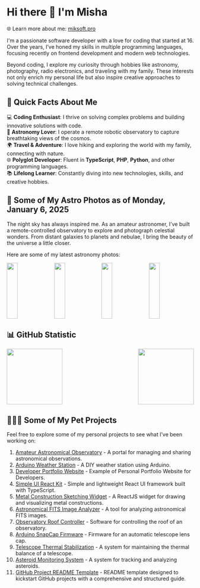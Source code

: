 # Hi there 👋 I'm Misha  
🌐 Learn more about me: [miksoft.pro](https://miksoft.pro)

I'm a passionate software developer with a love for coding that started at 16. Over the years, I’ve honed my skills in multiple programming languages, focusing recently on frontend development and modern web technologies.

Beyond coding, I explore my curiosity through hobbies like astronomy, photography, radio electronics, and traveling with my family. These interests not only enrich my personal life but also inspire creative approaches to solving technical challenges.

## 🌟 Quick Facts About Me  

💻 **Coding Enthusiast**: I thrive on solving complex problems and building innovative solutions with code.  
🌌 **Astronomy Lover**: I operate a remote robotic observatory to capture breathtaking views of the cosmos.  
🌍 **Travel & Adventure**: I love hiking and exploring the world with my family, connecting with nature.  
🌐 **Polyglot Developer**: Fluent in **TypeScript**, **PHP**, **Python**, and other programming languages.  
📚 **Lifelong Learner**: Constantly diving into new technologies, skills, and creative hobbies.  

## 🔭 Some of My Astro Photos as of Monday, January 6, 2025  

The night sky has always inspired me. As an amateur astronomer, I’ve built a remote-controlled observatory to explore and photograph celestial wonders. From distant galaxies to planets and nebulae, I bring the beauty of the universe a little closer.  

Here are some of my latest astronomy photos:

<div style="display: flex; justify-content: space-between;">
   <img src="https://api.astro.miksoft.pro/photos/Sh2_109-745m-2021.09.02_thumb.jpg" alt="" style="width: 24%; height: 150px; object-fit: cover;" />
   <img src="https://api.astro.miksoft.pro/photos/M33-630m-2020.12.25_thumb.jpg" alt="" style="width: 24%; height: 150px; object-fit: cover;" />
   <img src="https://api.astro.miksoft.pro/photos/NGC_2239-160m-2021.03.21_thumb.jpg" alt="" style="width: 24%; height: 150px; object-fit: cover;" />
   <img src="https://api.astro.miksoft.pro/photos/NGC_6995-900m-2021.08.05_thumb.jpg" alt="" style="width: 24%; height: 150px; object-fit: cover;" />
</div>

## 📊 GitHub Statistic

<div style="display: flex; justify-content: space-between; flex-wrap: nowrap;">
  <img src="https://github-readme-stats.vercel.app/api?username=miksrv&show_icons=true&theme=slateorange&hide_title=true&include_all_commits=true&count_private=true" style="height: 150px;" />
  <img src="https://github-readme-stats.vercel.app/api/top-langs/?username=miksrv&langs_count=6&layout=compact&theme=slateorange" style="height: 150px;" />
</div>

## 👨🏻‍💻 Some of My Pet Projects

Feel free to explore some of my personal projects to see what I’ve been working on:

1. [Amateur Astronomical Observatory](https://github.com/miksrv/astronomy-portal) - A portal for managing and sharing astronomical observations.
2. [Arduino Weather Station](https://github.com/miksrv/arduino-weather-station) - A DIY weather station using Arduino.
3. [Developer Portfolio Website](https://github.com/miksrv/developer-portfolio-website) - Example of Personal Portfolio Website for Developers.
4. [Simple UI React Kit](https://github.com/miksrv/simple-react-ui-kit) - Simple and lightweight React UI framework built with TypeScript.
5. [Metal Construction Sketching Widget](https://github.com/miksrv/sketch-drawing-widget) - A ReactJS widget for drawing and visualizing metal constructions.
6. [Astronomical FITS Image Analyzer](https://github.com/miksrv/astronomy-fits-parser) - A tool for analyzing astronomical FITS images.
7. [Observatory Roof Controller](https://github.com/miksrv/indi-rollroof-controller) - Software for controlling the roof of an observatory.
8. [Arduino SnapCap Firmware](https://github.com/miksrv/arduino-snapcap) - Firmware for an automatic telescope lens cap.
9. [Telescope Thermal Stabilization](https://github.com/miksrv/telescope_thermal_stabilization) - A system for maintaining the thermal balance of a telescope.
11. [Asteroid Monitoring System](https://github.com/miksrv/asteroid-monitoring) - A system for tracking and analyzing asteroids.
12. [GitHub Project README Template](https://github.com/miksrv/GitHub-Project-README-Template) - README template designed to kickstart GitHub projects with a comprehensive and structured guide.
